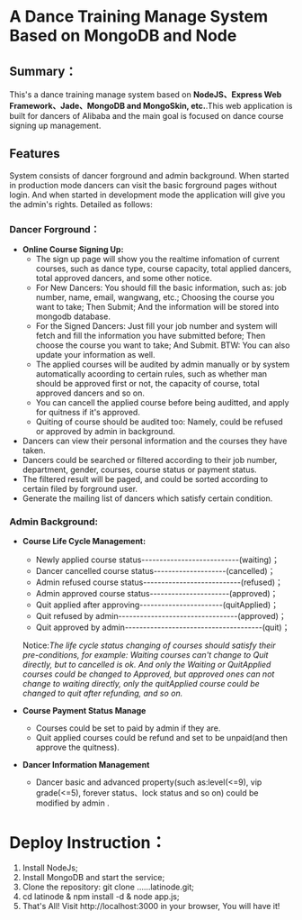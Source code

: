 # A Dance Training Manage System Based on MongoDB and Node

## Summary：
This's a dance training manage system based on **NodeJS、Express Web Framework、Jade、MongoDB and MongoSkin, etc.**.This web application is built for dancers of Alibaba and the main goal is focused on dance course signing up management.
## Features
System consists of dancer forground and admin background. When started in production mode dancers can visit the basic forground pages without login. And when started in development mode the application will give you the admin's rights. Detailed as follows:
### Dancer Forground：
* **Online Course Signing Up:**<br/>
	- The sign up page will show you the realtime infomation of current courses, such as dance type, course capacity, total applied dancers, total approved dancers, and some other notice.<br/>
	- For New Dancers: You should fill the basic information, such as: job number, name, email, wangwang, etc.; Choosing the course you want to take; Then Submit; And the information will be stored into mongodb database.<br/>
	- For the Signed Dancers: Just fill your job number and system will fetch and fill the information you have submitted before; Then choose the course you want to take; And Submit. BTW: You can also update your information as well.<br/>
	- The applied courses will be audited by admin manually or by system automatically acoording to certain rules, such as whether man should be approved first or not, the capacity of course, total approved dancers and so on.<br/>
	- You can cancell the applied course before being auditted, and apply for quitness if it's approved.<br/>
	- Quiting of course should be audited too: Namely, could be refused or approved by admin in background.<br/>
* Dancers can view their personal information and the courses they have taken.
* Dancers could be searched or filtered according to their job number, department, gender, courses, course status or payment status.
* The filtered result will be paged, and could be sorted according to certain filed by forground user.
* Generate the mailing list of dancers which satisfy certain condition.<br/>
### Admin Background:
* **Course Life Cycle Management:**<br/>
	- Newly applied course status---------------------------(waiting)；<br/>
	- Dancer cancelled course status--------------------(cancelled)；<br/>
	- Admin refused course status---------------------------(refused)；<br/>
	- Admin approved course status----------------------(approved)；<br/>
	- Quit applied after approving-----------------------(quitApplied)；<br/>
	- Quit refused by admin---------------------------------(approved)；<br/>
	- Quit approved by admin--------------------------------------(quit)；<br/>
	
	Notice:*The life cycle status changing of courses should satisfy their pre-conditions, for example: Waiting courses can't change to Quit directly, but to cancelled is ok. And only the Waiting or QuitApplied courses could be changed to Approved, but approved ones can not change to waiting directly, only the quitApplied course could be changed to quit after refunding, and so on.*

* **Course Payment Status Manage**<br/>
	- Courses could be set to paid by admin if they are.
	- Quit applied courses could be refund and set to be unpaid(and then approve the quitness).
* **Dancer Information Management**<br/>
	- Dancer basic and advanced property(such as:level(<=9), vip grade(<=5), forever status、lock status and so on) could be modified by admin .<br/>

# Deploy Instruction：
1. Install NodeJs;
2. Install MongoDB and start the service;
3. Clone the repository: git clone ……latinode.git;
4. cd latinode & npm install -d & node app.js;
5. That's All! Visit http://localhost:3000 in your browser, You will have it!<br/><br/>
